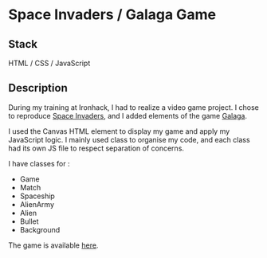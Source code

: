 # Space Invaders / Galaga Game

## Stack

HTML / CSS / JavaScript

## Description

During my training at Ironhack, I had to realize a video game project. I chose to reproduce [Space Invaders](https://fr.wikipedia.org/wiki/Space_Invaders), and I added elements of the game [Galaga](https://fr.wikipedia.org/wiki/Galaga).

I used the Canvas HTML element to display my game and apply my JavaScript logic. I mainly used class to organise my code, and each class had its own JS file to respect separation of concerns.

I have classes for :

- Game
- Match
- Spaceship
- AlienArmy
- Alien
- Bullet
- Background

The game is available [here](https://arthurverot.com/SpaceInvaders-Galaga-Project1/).
